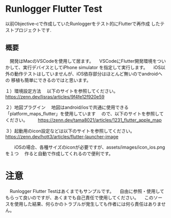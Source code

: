 # Runlogger Flutter Test

以前Objective-cで作成していたRunloggerをテスト的にFlutterで再作成
したテストプロジェクトです.

## 概要

　開発はMacのVSCodeを使用して居ます。
　VSCodeにFlutter開発環境をついかして、実行デバイスとしてiPhone simulator
を指定して実行します。
　iOS以外の動作テストはしていませんが、iOS依存部分はほとんど無いのでandroidへの
移植も簡単にできるのではと思います。

１）環境設定方法
　以下のサイトを参照してください。
　　https://zenn.dev/lisras/articles/9f4fe12f920e59

２）地図プラグイン
　地図はandroid/iosで共通に使用できる「platform_maps_flutter」を使用しています
　ので、以下のサイトを参照してください。
　　https://zenn.dev/tama8021/articles/1231_flutter_apple_map

３）起動用のicon設定などは以下のサイトを参照してください。
　　https://zenn.dev/hott3/articles/flutter-launcher-image

　　iOSの場合、各種サイズのiconが必要ですが、assets/images/icon_ios.pngを１つ
　作ると自動で作成してくれるので便利です。

# 注意
　Runlogger Flutter Testはあくまでもサンプルです。
　自由に参照・使用してもらって良いのですが、あくまでも自己責任で使用してください。
　このソースを使用した結果、何らかのトラブルが発生しても作者には何ら責任はありません。

